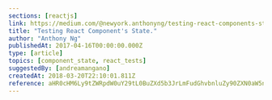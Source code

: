```yaml
---
sections: [reactjs]
link: https://medium.com/@newyork.anthonyng/testing-react-components-state-b57bfc712b90
title: "Testing React Component's State."
author: "Anthony Ng"
publishedAt: 2017-04-16T00:00:00.000Z
type: [article]
topics: [component_state, react_tests]
suggestedBy: [andreamangano]
createdAt: 2018-03-20T22:10:01.811Z
reference: aHR0cHM6Ly9tZWRpdW0uY29tL0BuZXd5b3JrLmFudGhvbnluZy90ZXN0aW5nLXJlYWN0LWNvbXBvbmVudHMtc3RhdGUtYjU3YmZjNzEyYjkw
---
```

